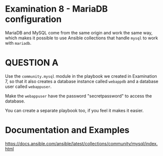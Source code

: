 # Examination 8 - MariaDB configuration

MariaDB and MySQL come from the same origin and work the same way, which makes it possible
to use Ansible collections that handle `mysql` to work with `mariadb`.

# QUESTION A

Use the `community.mysql` module in the playbook we created in Examination 7, so that it
also creates a database instance called `webappdb` and a database user called `webappuser`.

Make the `webappuser` have the password "secretpassword" to access the database.

You can create a separate playbook too, if you feel it makes it easier.

# Documentation and Examples
https://docs.ansible.com/ansible/latest/collections/community/mysql/index.html
